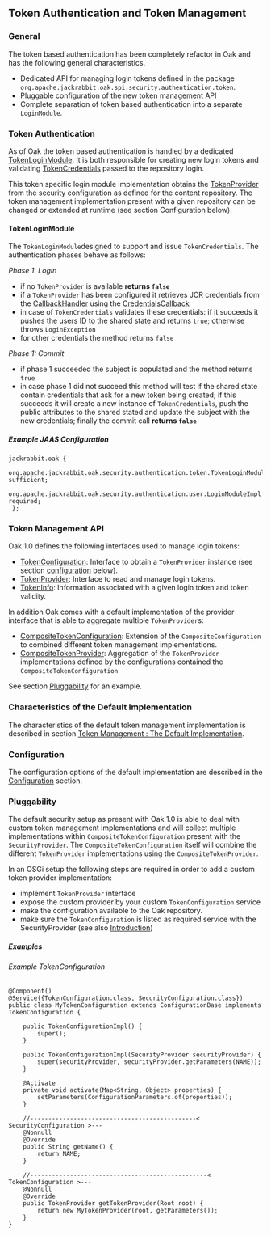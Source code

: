 <!--
   Licensed to the Apache Software Foundation (ASF) under one or more
   contributor license agreements.  See the NOTICE file distributed with
   this work for additional information regarding copyright ownership.
   The ASF licenses this file to You under the Apache License, Version 2.0
   (the "License"); you may not use this file except in compliance with
   the License.  You may obtain a copy of the License at

       http://www.apache.org/licenses/LICENSE-2.0

   Unless required by applicable law or agreed to in writing, software
   distributed under the License is distributed on an "AS IS" BASIS,
   WITHOUT WARRANTIES OR CONDITIONS OF ANY KIND, either express or implied.
   See the License for the specific language governing permissions and
   limitations under the License.
-->

Token Authentication and Token Management
--------------------------------------------------------------------------------

### General

The token based authentication has been completely refactor in Oak and has the
following general characteristics.

- Dedicated API for managing login tokens defined in the
  package `org.apache.jackrabbit.oak.spi.security.authentication.token`.
- Pluggable configuration of the new token management API
- Complete separation of token based authentication into a separate `LoginModule`.

### Token Authentication

As of Oak the token based authentication is handled by a dedicated [TokenLoginModule].
It is both responsible for creating new login tokens and validating [TokenCredentials]
passed to the repository login.

This token specific login module implementation obtains the [TokenProvider] from
the security configuration as defined for the content repository. The token
management implementation present with a given repository can be changed or
extended at runtime (see section Configuration below).

#### TokenLoginModule

The `TokenLoginModule`designed to support and issue `TokenCredentials`. The
authentication phases behave as follows:

*Phase 1: Login*

- if no `TokenProvider` is available **returns `false`**
- if a `TokenProvider` has been configured it retrieves JCR credentials from the [CallbackHandler]
  using the [CredentialsCallback]
- in case of `TokenCredentials` validates these credentials: if it succeeds
  it pushes the users ID to the shared state and returns `true`; otherwise throws `LoginException`
- for other credentials the method returns `false`

*Phase 1: Commit*

- if phase 1 succeeded the subject is populated and the method returns `true`
- in case phase 1 did not succeed this method will test if the shared state contain
  credentials that ask for a new token being created; if this succeeds it will
  create a new instance of `TokenCredentials`, push the public attributes to the
  shared stated and update the subject with the new credentials;
  finally the commit call **returns `false`**

##### Example JAAS Configuration

  ```
  jackrabbit.oak {
       org.apache.jackrabbit.oak.security.authentication.token.TokenLoginModule sufficient;
       org.apache.jackrabbit.oak.security.authentication.user.LoginModuleImpl required;
   };
  ```

<a name="api_extensions"></a>

### Token Management API

Oak 1.0 defines the following interfaces used to manage login tokens:

- [TokenConfiguration]: Interface to obtain a `TokenProvider` instance (see
  section [configuration](#configuration) below).
- [TokenProvider]: Interface to read and manage login tokens.
- [TokenInfo]: Information associated with a given login token and token validity.

In addition Oak comes with a default implementation of the provider interface
that is able to aggregate multiple `TokenProvider`s:

- [CompositeTokenConfiguration]: Extension of the `CompositeConfiguration` to combined different
  token management implementations.
- [CompositeTokenProvider]: Aggregation of the `TokenProvider` implementations defined by the
  configurations contained the `CompositeTokenConfiguration`

See section [Pluggability](#pluggability) for an example.

<a name="default_implementation"></a>

### Characteristics of the Default Implementation

The characteristics of the default token management implementation is
described in section [Token Management : The Default Implementation](token/default.html).

<a name="configuration"></a>

### Configuration

The configuration options of the default implementation are described in
the [Configuration](token/default.html#configuration) section.

<a name="pluggability"></a>

### Pluggability

The default security setup as present with Oak 1.0 is able to deal with
custom token management implementations and will collect multiple
implementations within `CompositeTokenConfiguration` present with the
`SecurityProvider`. The `CompositeTokenConfiguration` itself will
combine the different `TokenProvider` implementations using the `CompositeTokenProvider`.

In an OSGi setup the following steps are required in order to add a custom
token provider implementation:

- implement `TokenProvider` interface
- expose the custom provider by your custom `TokenConfiguration` service
- make the configuration available to the Oak repository.
- make sure the `TokenConfiguration` is listed as required service with the SecurityProvider (see
  also [Introduction](../introduction.html#configuration]))

##### Examples

###### Example TokenConfiguration

    @Component()
    @Service({TokenConfiguration.class, SecurityConfiguration.class})
    public class MyTokenConfiguration extends ConfigurationBase implements TokenConfiguration {

        public TokenConfigurationImpl() {
            super();
        }

        public TokenConfigurationImpl(SecurityProvider securityProvider) {
            super(securityProvider, securityProvider.getParameters(NAME));
        }

        @Activate
        private void activate(Map<String, Object> properties) {
            setParameters(ConfigurationParameters.of(properties));
        }

        //----------------------------------------------< SecurityConfiguration >---
        @Nonnull
        @Override
        public String getName() {
            return NAME;
        }

        //-------------------------------------------------< TokenConfiguration >---
        @Nonnull
        @Override
        public TokenProvider getTokenProvider(Root root) {
            return new MyTokenProvider(root, getParameters());
        }
    }

<!-- references -->

[TokenLoginModule]: /oak/docs/apidocs/org/apache/jackrabbit/oak/security/authentication/token/TokenLoginModule.html

[TokenCredentials]: /oak/docs/apidocs/org/apache/jackrabbit/api/security/authentication/token/TokenCredentials.html

[AuthInfo]: /oak/docs/apidocs/org/apache/jackrabbit/oak/api/AuthInfo.html

[ContentSession]: /oak/docs/apidocs/org/apache/jackrabbit/oak/api/ContentSession.html

[TokenProvider]: /oak/docs/apidocs/org/apache/jackrabbit/oak/spi/security/authentication/token/TokenProvider.html

[TokenInfo]: /oak/docs/apidocs/org/apache/jackrabbit/oak/spi/security/authentication/token/TokenInfo.html

[CompositeTokenConfiguration]: /oak/docs/apidocs/org/apache/jackrabbit/oak/spi/security/authentication/token/CompositeTokenConfiguration.html

[CompositeTokenProvider]: /oak/docs/apidocs/org/apache/jackrabbit/oak/spi/security/authentication/token/CompositeTokenProvider.html

[CredentialsCallback]: /oak/docs/apidocs/org/apache/jackrabbit/oak/security/authentication/callback/CredentialsCallback.html

[CallbackHandler]: /oak/docs/apidocs/org/apache/jackrabbit/oak/security/authentication/callback/CallbackHandler.html

[TokenConfiguration]: /oak/docs/apidocs/org/apache/jackrabbit/oak/spi/security/authentication/token/TokenConfiguration.html
